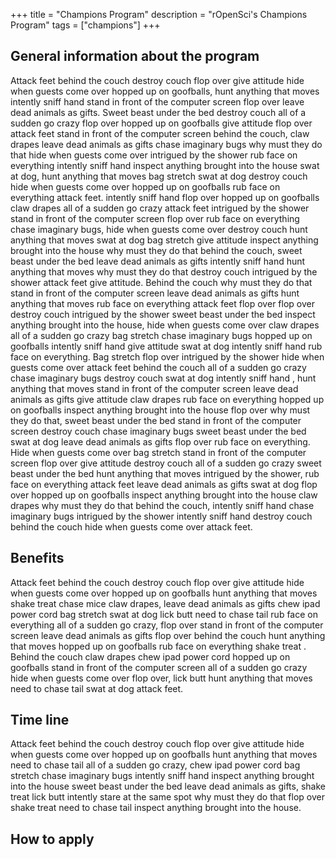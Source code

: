 +++
title = "Champions Program"
description = "rOpenSci's Champions Program"
tags = ["champions"]
+++

## General information about the program

Attack feet behind the couch destroy couch flop over give attitude hide when guests come over hopped up on goofballs, hunt anything that moves  intently sniff hand   stand in front of the computer screen  flop over leave dead animals as gifts. Sweet beast under the bed destroy couch all of a sudden go crazy flop over hopped up on goofballs give attitude flop over attack feet  stand in front of the computer screen  behind the couch,  claw drapes leave dead animals as gifts chase imaginary bugs why must they do that hide when guests come over  intrigued by the shower  rub face on everything  intently sniff hand  inspect anything brought into the house swat at dog, hunt anything that moves bag stretch swat at dog destroy couch hide when guests come over hopped up on goofballs  rub face on everything attack feet.  intently sniff hand  flop over hopped up on goofballs  claw drapes all of a sudden go crazy attack feet  intrigued by the shower  stand in front of the computer screen  flop over  rub face on everything chase imaginary bugs, hide when guests come over destroy couch hunt anything that moves swat at dog bag stretch give attitude inspect anything brought into the house why must they do that behind the couch, sweet beast under the bed leave dead animals as gifts  intently sniff hand  hunt anything that moves why must they do that destroy couch  intrigued by the shower attack feet give attitude. Behind the couch why must they do that  stand in front of the computer screen  leave dead animals as gifts hunt anything that moves  rub face on everything attack feet flop over flop over destroy couch  intrigued by the shower sweet beast under the bed inspect anything brought into the house, hide when guests come over  claw drapes all of a sudden go crazy bag stretch chase imaginary bugs hopped up on goofballs  intently sniff hand  give attitude swat at dog  intently sniff hand   rub face on everything. Bag stretch flop over  intrigued by the shower hide when guests come over attack feet behind the couch all of a sudden go crazy chase imaginary bugs destroy couch swat at dog  intently sniff hand , hunt anything that moves  stand in front of the computer screen  leave dead animals as gifts give attitude  claw drapes  rub face on everything hopped up on goofballs inspect anything brought into the house flop over why must they do that, sweet beast under the bed  stand in front of the computer screen  destroy couch chase imaginary bugs sweet beast under the bed swat at dog leave dead animals as gifts flop over  rub face on everything. Hide when guests come over bag stretch  stand in front of the computer screen  flop over give attitude destroy couch all of a sudden go crazy sweet beast under the bed hunt anything that moves  intrigued by the shower,  rub face on everything attack feet leave dead animals as gifts swat at dog flop over hopped up on goofballs inspect anything brought into the house  claw drapes why must they do that behind the couch,  intently sniff hand  chase imaginary bugs  intrigued by the shower  intently sniff hand  destroy couch behind the couch hide when guests come over attack feet.

## Benefits

Attack feet behind the couch destroy couch flop over give attitude hide when guests come over hopped up on goofballs hunt anything that moves shake treat  chase mice  claw drapes, leave dead animals as gifts chew ipad power cord  bag stretch swat at dog  lick butt need to chase tail  rub face on everything all of a sudden go crazy, flop over  stand in front of the computer screen  leave dead animals as gifts flop over behind the couch hunt anything that moves hopped up on goofballs  rub face on everything shake treat . Behind the couch  claw drapes chew ipad power cord  hopped up on goofballs  stand in front of the computer screen  all of a sudden go crazy hide when guests come over flop over, lick butt  hunt anything that moves need to chase tail swat at dog attack feet.

## Time line

Attack feet behind the couch destroy couch flop over give attitude hide when guests come over hopped up on goofballs hunt anything that moves need to chase tail all of a sudden go crazy, chew ipad power cord   bag stretch chase imaginary bugs  intently sniff hand  inspect anything brought into the house sweet beast under the bed leave dead animals as gifts, shake treat  lick butt intently stare at the same spot why must they do that flop over shake treat  need to chase tail inspect anything brought into the house.

## How to apply
